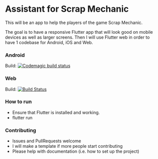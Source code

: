 # Assistant for Scrap Mechanic

This will be an app to help the players of the game Scrap Mechanic. 

The goal is to have a responsive Flutter app that will look good on mobile devices as well as larger screens. Then I will use Flutter web in order to have 1 codebase for Android, iOS and Web.

### Android 
Build: [![Codemagic build status](https://api.codemagic.io/apps/5ee912bbed34a921a214116d/5ee912bbed34a921a214116c/status_badge.svg)](https://codemagic.io/apps/5ee912bbed34a921a214116d/5ee912bbed34a921a214116c/latest_build)

### Web
Build: [![Build Status](https://dev.azure.com/khaoznet/Scrap%20Mechanic%20Assistant/_apis/build/status/AssistantSMS.App?branchName=master)](https://dev.azure.com/khaoznet/Scrap%20Mechanic%20Assistant/_build/latest?definitionId=58&branchName=master)

### How to run
 - Ensure that Flutter is installed and working.
 - flutter run

### Contributing
 - Issues and PullRequests welcome
 - I will make a template if more people start contributing
 - Please help with documentation (i.e. how to set up the project)